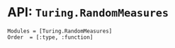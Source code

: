 # API: `Turing.RandomMeasures`

```@autodocs
Modules = [Turing.RandomMeasures]
Order  = [:type, :function]
```
